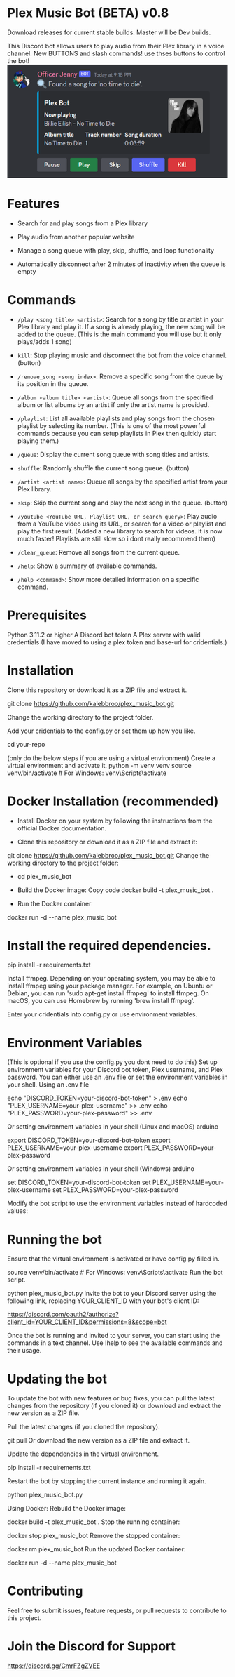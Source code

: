 # Plex Music Bot (BETA) v0.8

Download releases for current stable builds. Master will be Dev builds.

This Discord bot allows users to play audio from their Plex library in a voice channel.
New BUTTONS and slash commands! use thses buttons to control the bot!
![Now Playing!](images/buttons.PNG)

# Features
- Search for and play songs from a Plex library

- Play audio from another popular website

- Manage a song queue with play, skip, shuffle, and loop functionality

- Automatically disconnect after 2 minutes of inactivity when the queue is empty

# Commands
- `/play <song title> <artist>`: Search for a song by title or artist in your Plex library and play it. If a song is already playing, the new song will be added to the queue.
(This is the main command you will use but it only plays/adds 1 song)

- `kill`: Stop playing music and disconnect the bot from the voice channel. (button)

- `/remove_song <song index>`: Remove a specific song from the queue by its position in the queue.

- `/album <album title> <artist>`: Queue all songs from the specified album or list albums by an artist if only the artist name is provided.

- `/playlist`: List all available playlists and play songs from the chosen playlist by selecting its number.
(This is one of the most powerful commands because you can setup playlists in Plex then quickly start playing them.)

- `/queue`: Display the current song queue with song titles and artists.

- `shuffle`: Randomly shuffle the current song queue. (button)

- `/artist <artist name>`: Queue all songs by the specified artist from your Plex library.

- `skip`: Skip the current song and play the next song in the queue. (button)

- `/youtube <YouTube URL, Playlist URL, or search query>`: Play audio from a YouTube video using its URL, or search for a video or playlist and play the first result. 
(Added a new library to search for videos. It is now much faster! Playlists are still slow so i dont really recommend them)

- `/clear_queue`: Remove all songs from the current queue.

- `/help`: Show a summary of available commands.

- `/help <command>`: Show more detailed information on a specific command.

# Prerequisites
Python 3.11.2 or higher
A Discord bot token
A Plex server with valid credentials
(I have moved to using a plex token and base-url for cridentials.)

# Installation
Clone this repository or download it as a ZIP file and extract it.

git clone https://github.com/kalebbroo/plex_music_bot.git

Change the working directory to the project folder.

Add your cridentials to the config.py or set them up how you like. 

cd your-repo

(only do the below steps if you are using a virtual environment)
Create a virtual environment and activate it.
python -m venv venv
source venv/bin/activate  # For Windows: venv\Scripts\activate

# Docker Installation (recommended)
- Install Docker on your system by following the instructions from the official Docker documentation.

- Clone this repository or download it as a ZIP file and extract it:

git clone https://github.com/kalebbroo/plex_music_bot.git
Change the working directory to the project folder:

- cd plex_music_bot

- Build the Docker image:
Copy code
docker build -t plex_music_bot .

- Run the Docker container

docker run -d --name plex_music_bot

# Install the required dependencies.

pip install -r requirements.txt

Install ffmpeg. Depending on your operating system, you may be able to install ffmpeg using your package manager. For example, on Ubuntu or Debian, you can run 'sudo apt-get install ffmpeg' to install ffmpeg. On macOS, you can use Homebrew by running 'brew install ffmpeg'.

Enter your cridentials into config.py or use environment variables.

# Environment Variables
(This is optional if you use the config.py you dont need to do this)
Set up environment variables for your Discord bot token, Plex username, and Plex password. You can either use an .env file or set the environment variables in your shell.
Using an .env file

echo "DISCORD_TOKEN=your-discord-bot-token" > .env
echo "PLEX_USERNAME=your-plex-username" >> .env
echo "PLEX_PASSWORD=your-plex-password" >> .env

Or setting environment variables in your shell (Linux and macOS)
arduino

export DISCORD_TOKEN=your-discord-bot-token
export PLEX_USERNAME=your-plex-username
export PLEX_PASSWORD=your-plex-password

Or setting environment variables in your shell (Windows)
arduino

set DISCORD_TOKEN=your-discord-bot-token
set PLEX_USERNAME=your-plex-username
set PLEX_PASSWORD=your-plex-password

Modify the bot script to use the environment variables instead of hardcoded values:

# Running the bot
Ensure that the virtual environment is activated or have config.py filled in.

source venv/bin/activate  # For Windows: venv\Scripts\activate
Run the bot script.

python plex_music_bot.py
Invite the bot to your Discord server using the following link, replacing YOUR_CLIENT_ID with your bot's client ID:

https://discord.com/oauth2/authorize?client_id=YOUR_CLIENT_ID&permissions=8&scope=bot

Once the bot is running and invited to your server, you can start using the commands in a text channel. Use !help to see the available commands and their usage.

# Updating the bot
To update the bot with new features or bug fixes, you can pull the latest changes from the repository (if you cloned it) or download and extract the new version as a ZIP file.

Pull the latest changes (if you cloned the repository).

git pull
Or download the new version as a ZIP file and extract it.

Update the dependencies in the virtual environment.

pip install -r requirements.txt

Restart the bot by stopping the current instance and running it again.

python plex_music_bot.py

Using Docker:
Rebuild the Docker image:

docker build -t plex_music_bot .
Stop the running container:

docker stop plex_music_bot
Remove the stopped container:

docker rm plex_music_bot
Run the updated Docker container:

docker run -d --name plex_music_bot

# Contributing
Feel free to submit issues, feature requests, or pull requests to contribute to this project.

# Join the Discord for Support
https://discord.gg/CmrFZgZVEE
